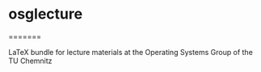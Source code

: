 # osglecture
=======

LaTeX bundle for lecture materials at the Operating Systems Group of the TU Chemnitz

